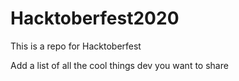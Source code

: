 # Hacktoberfest2020
This is a repo for Hacktoberfest

Add a list of all the cool things dev you want to share
